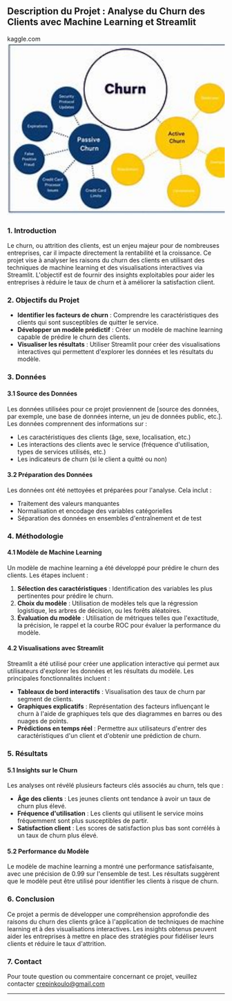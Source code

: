## Description du Projet : Analyse du Churn des Clients avec Machine Learning et Streamlit

kaggle.com <br>
<img src="download.jpg" alt="Image de téléchargement" width="900" height="400">
### 1. Introduction

Le churn, ou attrition des clients, est un enjeu majeur pour de nombreuses entreprises, car il impacte directement la rentabilité et la croissance. Ce projet vise à analyser les raisons du churn des clients en utilisant des techniques de machine learning et des visualisations interactives via Streamlit. L'objectif est de fournir des insights exploitables pour aider les entreprises à réduire le taux de churn et à améliorer la satisfaction client.

### 2. Objectifs du Projet

- **Identifier les facteurs de churn** : Comprendre les caractéristiques des clients qui sont susceptibles de quitter le service.
- **Développer un modèle prédictif** : Créer un modèle de machine learning capable de prédire le churn des clients.
- **Visualiser les résultats** : Utiliser Streamlit pour créer des visualisations interactives qui permettent d'explorer les données et les résultats du modèle.

### 3. Données

#### 3.1 Source des Données

Les données utilisées pour ce projet proviennent de [source des données, par exemple, une base de données interne, un jeu de données public, etc.]. Les données comprennent des informations sur :

- Les caractéristiques des clients (âge, sexe, localisation, etc.)
- Les interactions des clients avec le service (fréquence d'utilisation, types de services utilisés, etc.)
- Les indicateurs de churn (si le client a quitté ou non)

#### 3.2 Préparation des Données

Les données ont été nettoyées et préparées pour l'analyse. Cela inclut :

- Traitement des valeurs manquantes
- Normalisation et encodage des variables catégorielles
- Séparation des données en ensembles d'entraînement et de test

### 4. Méthodologie

#### 4.1 Modèle de Machine Learning

Un modèle de machine learning a été développé pour prédire le churn des clients. Les étapes incluent :

1. **Sélection des caractéristiques** : Identification des variables les plus pertinentes pour prédire le churn.
2. **Choix du modèle** : Utilisation de modèles tels que la régression logistique, les arbres de décision, ou les forêts aléatoires.
3. **Évaluation du modèle** : Utilisation de métriques telles que l'exactitude, la précision, le rappel et la courbe ROC pour évaluer la performance du modèle.

#### 4.2 Visualisations avec Streamlit

Streamlit a été utilisé pour créer une application interactive qui permet aux utilisateurs d'explorer les données et les résultats du modèle. Les principales fonctionnalités incluent :

- **Tableaux de bord interactifs** : Visualisation des taux de churn par segment de clients.
- **Graphiques explicatifs** : Représentation des facteurs influençant le churn à l'aide de graphiques tels que des diagrammes en barres ou des nuages de points.
- **Prédictions en temps réel** : Permettre aux utilisateurs d'entrer des caractéristiques d'un client et d'obtenir une prédiction de churn.

### 5. Résultats

#### 5.1 Insights sur le Churn

Les analyses ont révélé plusieurs facteurs clés associés au churn, tels que :

- **Âge des clients** : Les jeunes clients ont tendance à avoir un taux de churn plus élevé.
- **Fréquence d'utilisation** : Les clients qui utilisent le service moins fréquemment sont plus susceptibles de partir.
- **Satisfaction client** : Les scores de satisfaction plus bas sont corrélés à un taux de churn plus élevé.

#### 5.2 Performance du Modèle

Le modèle de machine learning a montré une performance satisfaisante, avec une précision de 0.99 sur l'ensemble de test. Les résultats suggèrent que le modèle peut être utilisé pour identifier les clients à risque de churn.

### 6. Conclusion

Ce projet a permis de développer une compréhension approfondie des raisons du churn des clients grâce à l'application de techniques de machine learning et à des visualisations interactives. Les insights obtenus peuvent aider les entreprises à mettre en place des stratégies pour fidéliser leurs clients et réduire le taux d'attrition.


### 7. Contact

Pour toute question ou commentaire concernant ce projet, veuillez contacter crepinkoulo@gmail.com

---
